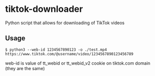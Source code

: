 # tiktok-downloader
Python script that allows for downloading of TikTok videos

## Usage
    $ python3 --web-id 1234567890123 -o ./test.mp4 https://www.tiktok.com/@username/video/1234567890123456789
web-id is value of tt_webid or tt_webid_v2 cookie on tiktok.com domain (they are the same)